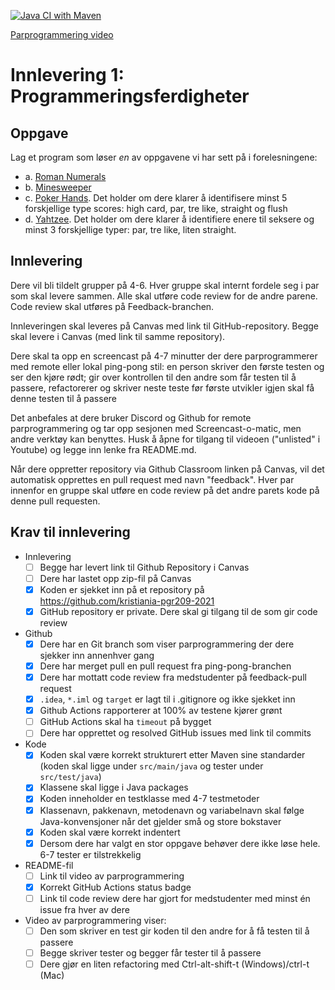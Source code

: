 [![Java CI with Maven](https://github.com/kristiania-pgr209-2022/pgr209-1-Errons1/actions/workflows/maven.yml/badge.svg)](https://github.com/kristiania-pgr209-2022/pgr209-1-Errons1/actions/workflows/maven.yml)

[Parprogrammering video](https://www.youtube.com/watch?v=d1wqaGdO8uU)

# Innlevering 1: Programmeringsferdigheter

## Oppgave

Lag et program som løser *en* av oppgavene vi har sett på i forelesningene:

* a. [Roman Numerals](https://codingdojo.org/kata/RomanNumerals/)
* b. [Minesweeper](https://codingdojo.org/kata/Minesweeper/)
* c. [Poker Hands](https://codingdojo.org/kata/PokerHands/). Det holder om dere klarer å identifisere minst 5 forskjellige type scores: high card, par, tre like, straight og flush
* d. [Yahtzee](https://codingdojo.org/kata/Yahtzee/). Det holder om dere klarer å identifiere enere til seksere og minst 3 forskjellige typer: par, tre like, liten straight.

## Innlevering

Dere vil bli tildelt grupper på 4-6. Hver gruppe skal internt fordele seg i par som skal levere sammen. Alle skal utføre code review for de andre parene. Code review skal utføres på Feedback-branchen.

Innleveringen skal leveres på Canvas med link til GitHub-repository. Begge skal levere i Canvas (med link til samme repository).

Dere skal ta opp en screencast på 4-7 minutter der dere parprogrammerer med remote eller lokal ping-pong stil: en person skriver den første testen og ser den kjøre rødt; gir over kontrollen til den andre som får testen til å passere, refactorerer og skriver neste teste før første utvikler igjen skal få denne testen til å passere

Det anbefales at dere bruker Discord og Github for remote parprogrammering og tar opp sesjonen med Screencast-o-matic, men andre verktøy kan benyttes. Husk å åpne for tilgang til videoen ("unlisted" i Youtube) og legge inn lenke fra README.md.

Når dere oppretter repository via Github Classroom linken på Canvas, vil det automatisk opprettes en pull request med navn "feedback". Hver par innenfor en gruppe skal utføre en code review på det andre parets kode på denne pull requesten.

## Krav til innlevering

* Innlevering
  * [ ] Begge har levert link til Github Repository i Canvas
  * [ ] Dere har lastet opp zip-fil på Canvas
  * [x] Koden er sjekket inn på et repository på https://github.com/kristiania-pgr209-2021
  * [x] GitHub repository er private. Dere skal gi tilgang til de som gir code review
* Github
  * [x] Dere har en Git branch som viser parprogrammering der dere sjekker inn annenhver gang
  * [x] Dere har merget pull en pull request fra ping-pong-branchen
  * [x] Dere har mottatt code review fra medstudenter på feedback-pull request
  * [x] `.idea`, `*.iml` og `target` er lagt til i .gitignore og ikke sjekket inn
  * [x] Github Actions rapporterer at 100% av testene kjører grønt
  * [ ] GitHub Actions skal ha `timeout` på bygget
  * [ ] Dere har opprettet og resolved GitHub issues med link til commits
* Kode
  * [x] Koden skal være korrekt strukturert etter Maven sine standarder (koden skal ligge under `src/main/java` og tester under `src/test/java`)
  * [x] Klassene skal ligge i Java packages
  * [x] Koden inneholder en testklasse med 4-7 testmetoder
  * [x] Klassenavn, pakkenavn, metodenavn og variabelnavn skal følge Java-konvensjoner når det gjelder små og store bokstaver
  * [x] Koden skal være korrekt indentert
  * [x] Dersom dere har valgt en stor oppgave behøver dere ikke løse hele. 6-7 tester er tilstrekkelig
* README-fil
  * [ ] Link til video av parprogrammering
  * [x] Korrekt GitHub Actions status badge
  * [ ] Link til code review dere har gjort for medstudenter med minst én issue fra hver av dere
* Video av parprogrammering viser:
  * [ ] Den som skriver en test gir koden til den andre for å få testen til å passere
  * [ ] Begge skriver tester og begger får tester til å passere
  * [ ] Dere gjør en liten refactoring med Ctrl-alt-shift-t (Windows)/ctrl-t (Mac)
